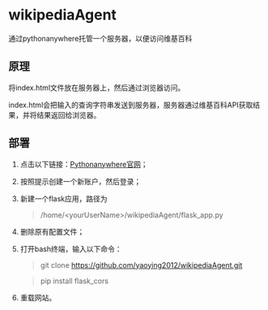 # wikipediaAgent
通过pythonanywhere托管一个服务器，以便访问维基百科
## 原理
将index.html文件放在服务器上，然后通过浏览器访问。

index.html会把输入的查询字符串发送到服务器，服务器通过维基百科API获取结果，并将结果返回给浏览器。

## 部署
1. 点击以下链接：[Pythonanywhere官网](https://www.pythonanywhere.com)；
2. 按照提示创建一个新账户，然后登录；
3. 新建一个flask应用，路径为 
   >/home/&lt;yourUserName&gt;/wikipediaAgent/flask_app.py
4. 删除原有配置文件；
5. 打开bash终端，输入以下命令：
   > git clone https://github.com/yaoying2012/wikipediaAgent.git

   > pip install flask_cors
6. 重载网站。
